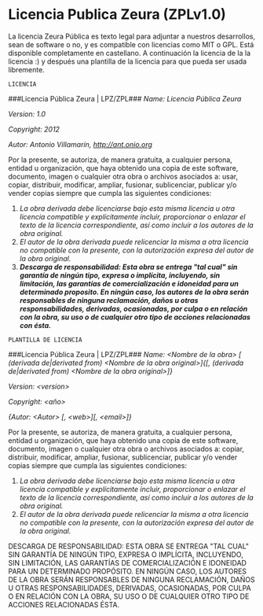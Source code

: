Licencia Publica Zeura (ZPLv1.0)
=======================================

La licencia Zeura Pública es texto legal para adjuntar
a nuestros desarrollos, sean de software o no, y es compatible
con licencias como MIT o GPL.
Está disponible completamente en castellano.
A continuación la licencia de la la licencia :) y después una
plantilla de la licencia para que pueda ser usada libremente.

~~~
LICENCIA
~~~

###Licencia Pública Zeura | LPZ/ZPL###
*Name: Licencia Pública Zeura*

*Version: 1.0*

*Copyright: 2012*

*Autor: Antonio Villamarín, http://ant.onio.org*

Por la presente, se autoriza, de manera gratuita, a cualquier persona,
entidad u organización, que haya obtenido una copia de este software,
documento, imagen o cualquier otra obra o archivos asociados a: usar, copiar,
distribuir, modificar, ampliar, fusionar, sublicenciar, publicar y/o
vender copias siempre que cumpla las siguientes condiciones:

1. *La obra derivada debe licenciarse bajo esta misma licencia u otra licencia compatible y explícitamente incluir, proporcionar o 	enlazar el texto de la licencia correspondiente, así como incluir a los autores de la obra original.*
2. *El autor de la obra derivada puede relicenciar la misma a otra licencia no compatible con la presente, con la autorización expresa del autor de la obra original.*
3. ***Descarga de responsabilidad: Esta obra se entrega "tal cual"
sin garantía de ningún tipo, expresa o implícita, incluyendo, sin
limitación, las garantías de comercialización e idoneidad para un
determinado proposito. En ningún caso, los autores de la obra serán
responsables de ninguna reclamación, daños u otras responsabilidades,
derivadas, ocasionadas, por culpa o en relación con la obra, su uso
o de cualquier otro tipo de acciones relacionadas con ésta.***

~~~
PLANTILLA DE LICENCIA
~~~

###Licencia Pública Zeura | LPZ/ZPL###
*Name: \<Nombre de la obra\> \[ \(derivada de|derivated from) \<Nombre de la obra original\>\]\{\[, \(derivada de|derivated from) \<Nombre de la obra original\>\]\}*

*Version: \<version\>*

*Copyright: \<año\>*

*\{Autor: \<Autor\> \[, \<web\>\]\[, \<email\>\]\}*

Por la presente, se autoriza, de manera gratuita, a cualquier persona,
entidad u organización, que haya obtenido una copia de este software,
documento, imagen o cualquier otra obra o archivos asociados a: copiar,
distribuir, modificar, ampliar, fusionar, sublicenciar, publicar y/o
vender copias siempre que cumpla las siguientes condiciones:

1. *La obra derivada debe licenciarse bajo esta misma licencia u otra licencia compatible y explícitamente incluir, proporcionar o enlazar el texto de la licencia correspondiente, así como incluir a los autores de la obra original.*
2. *El autor de la obra derivada puede relicenciar la misma a otra licencia no compatible con la presente, con la autorización expresa del autor de la obra original.*

DESCARGA DE RESPONSABILIDAD: ESTA OBRA SE ENTREGA "TAL CUAL" SIN
GARANTÍA DE NINGÚN TIPO, EXPRESA O IMPLÍCITA, INCLUYENDO, SIN
LIMITACIÓN, LAS GARANTÍAS DE COMERCIALIZACIÓN E IDONEIDAD PARA UN
DETERMINADO PROPÓSITO. EN NINGÚN CASO, LOS AUTORES DE LA OBRA SERÁN
RESPONSABLES DE NINGUNA RECLAMACIÓN, DAÑOS U OTRAS RESPONSABILIDADES,
DERIVADAS, OCASIONADAS, POR CULPA O EN RELACIÓN CON LA OBRA, SU USO O
DE CUALQUIER OTRO TIPO DE ACCIONES RELACIONADAS ÉSTA.